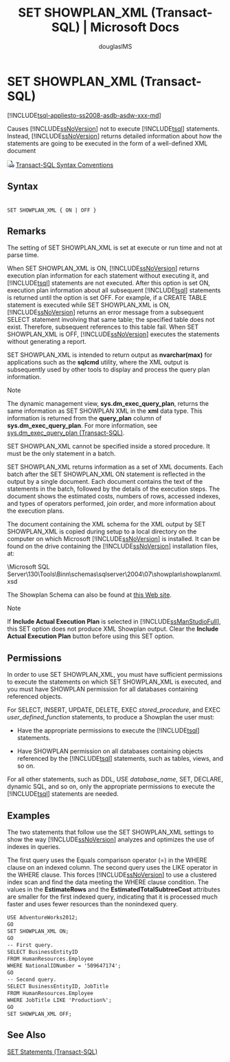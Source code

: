 ﻿---
title: "SET SHOWPLAN_XML (Transact-SQL) | Microsoft Docs"
ms.custom: ""
ms.date: "02/22/2018"
ms.prod: "sql-non-specified"
ms.prod_service: "database-engine, sql-database"
ms.service: ""
ms.component: "t-sql|statements"
ms.reviewer: ""
ms.suite: "sql"
ms.technology: 
  - "database-engine"
ms.tgt_pltfrm: ""
ms.topic: "language-reference"
f1_keywords: 
  - "SET SHOWPLAN_XML"
  - "SET_SHOWPLAN_XML_TSQL"
dev_langs: 
  - "TSQL"
helpviewer_keywords: 
  - "statements [SQL Server], estimates"
  - "SET SHOWPLAN_XML statement"
  - "execution information and estimates [SQL Server]"
  - "statements [SQL Server], information without processing"
  - "XML [SQL Server], statement execution information"
  - "SHOWPLAN_XML option"
  - "estimated execution information [SQL Server]"
ms.assetid: a467a1b3-10a5-43c4-9085-13d8aed549c9
caps.latest.revision: 48
author: "douglaslMS"
ms.author: "douglasl"
manager: "craigg"
ms.workload: "On Demand"
monikerRange: "= azuresqldb-current || = azure-sqldw-latest || >= sql-server-2016 || = sqlallproducts-allversions"
---
# SET SHOWPLAN_XML (Transact-SQL)
[!INCLUDE[tsql-appliesto-ss2008-asdb-asdw-xxx-md](../../includes/tsql-appliesto-ss2008-asdb-asdw-xxx-md.md)]

  Causes [!INCLUDE[ssNoVersion](../../includes/ssnoversion-md.md)] not to execute [!INCLUDE[tsql](../../includes/tsql-md.md)] statements. Instead, [!INCLUDE[ssNoVersion](../../includes/ssnoversion-md.md)] returns detailed information about how the statements are going to be executed in the form of a well-defined XML document  
 
 ![Topic link icon](../../database-engine/configure-windows/media/topic-link.gif "Topic link icon") [Transact-SQL Syntax Conventions](../../t-sql/language-elements/transact-sql-syntax-conventions-transact-sql.md)  
  
## Syntax
  
```  
  
SET SHOWPLAN_XML { ON | OFF }  
```  
  
## Remarks  
 The setting of SET SHOWPLAN_XML is set at execute or run time and not at parse time.  
  
 When SET SHOWPLAN_XML is ON, [!INCLUDE[ssNoVersion](../../includes/ssnoversion-md.md)] returns execution plan information for each statement without executing it, and [!INCLUDE[tsql](../../includes/tsql-md.md)] statements are not executed. After this option is set ON, execution plan information about all subsequent [!INCLUDE[tsql](../../includes/tsql-md.md)] statements is returned until the option is set OFF. For example, if a CREATE TABLE statement is executed while SET SHOWPLAN_XML is ON, [!INCLUDE[ssNoVersion](../../includes/ssnoversion-md.md)] returns an error message from a subsequent SELECT statement involving that same table; the specified table does not exist. Therefore, subsequent references to this table fail. When SET SHOWPLAN_XML is OFF, [!INCLUDE[ssNoVersion](../../includes/ssnoversion-md.md)] executes the statements without generating a report.  
  
 SET SHOWPLAN_XML is intended to return output as **nvarchar(max)** for applications such as the **sqlcmd** utility, where the XML output is subsequently used by other tools to display and process the query plan information.  
  
> [!NOTE]  
>  The dynamic management view, **sys.dm_exec_query_plan**, returns the same information as SET SHOWPLAN XML in the **xml** data type. This information is returned from the **query_plan** column of **sys.dm_exec_query_plan**. For more information, see [sys.dm_exec_query_plan &#40;Transact-SQL&#41;](../../relational-databases/system-dynamic-management-views/sys-dm-exec-query-plan-transact-sql.md).  
  
 SET SHOWPLAN_XML cannot be specified inside a stored procedure. It must be the only statement in a batch.  
  
 SET SHOWPLAN_XML returns information as a set of XML documents. Each batch after the SET SHOWPLAN_XML ON statement is reflected in the output by a single document. Each document contains the text of the statements in the batch, followed by the details of the execution steps. The document shows the estimated costs, numbers of rows, accessed indexes, and types of operators performed, join order, and more information about the execution plans.  
  
 The document containing the XML schema for the XML output by SET SHOWPLAN_XML is copied during setup to a local directory on the computer on which Microsoft [!INCLUDE[ssNoVersion](../../includes/ssnoversion-md.md)] is installed. It can be found on the drive containing the [!INCLUDE[ssNoVersion](../../includes/ssnoversion-md.md)] installation files, at:  
  
 \Microsoft SQL Server\130\Tools\Binn\schemas\sqlserver\2004\07\showplan\showplanxml.xsd  
  
 The Showplan Schema can also be found at [this Web site](http://go.microsoft.com/fwlink/?linkid=43100&clcid=0x409).  
  
> [!NOTE]  
>  If **Include Actual Execution Plan** is selected in [!INCLUDE[ssManStudioFull](../../includes/ssmanstudiofull-md.md)], this SET option does not produce XML Showplan output. Clear the **Include Actual Execution Plan** button before using this SET option.  
  
## Permissions  
 In order to use SET SHOWPLAN_XML, you must have sufficient permissions to execute the statements on which SET SHOWPLAN_XML is executed, and you must have SHOWPLAN permission for all databases containing referenced objects.  
  
 For SELECT, INSERT, UPDATE, DELETE, EXEC *stored_procedure*, and EXEC *user_defined_function* statements, to produce a Showplan the user must:  
  
-   Have the appropriate permissions to execute the [!INCLUDE[tsql](../../includes/tsql-md.md)] statements.  
  
-   Have SHOWPLAN permission on all databases containing objects referenced by the [!INCLUDE[tsql](../../includes/tsql-md.md)] statements, such as tables, views, and so on.  
  
 For all other statements, such as DDL, USE *database_name*, SET, DECLARE, dynamic SQL, and so on, only the appropriate permissions to execute the [!INCLUDE[tsql](../../includes/tsql-md.md)] statements are needed.  
  
## Examples  
 The two statements that follow use the SET SHOWPLAN_XML settings to show the way [!INCLUDE[ssNoVersion](../../includes/ssnoversion-md.md)] analyzes and optimizes the use of indexes in queries.  
  
 The first query uses the Equals comparison operator (=) in the WHERE clause on an indexed column. The second query uses the LIKE operator in the WHERE clause. This forces [!INCLUDE[ssNoVersion](../../includes/ssnoversion-md.md)] to use a clustered index scan and find the data meeting the WHERE clause condition. The values in the **EstimateRows** and the **EstimatedTotalSubtreeCost** attributes are smaller for the first indexed query, indicating that it is processed much faster and uses fewer resources than the nonindexed query.  
  
```  
USE AdventureWorks2012;  
GO  
SET SHOWPLAN_XML ON;  
GO  
-- First query.  
SELECT BusinessEntityID   
FROM HumanResources.Employee  
WHERE NationalIDNumber = '509647174';  
GO  
-- Second query.  
SELECT BusinessEntityID, JobTitle  
FROM HumanResources.Employee  
WHERE JobTitle LIKE 'Production%';  
GO  
SET SHOWPLAN_XML OFF;  
```  
  
## See Also  
 [SET Statements &#40;Transact-SQL&#41;](../../t-sql/statements/set-statements-transact-sql.md)  
  
  
